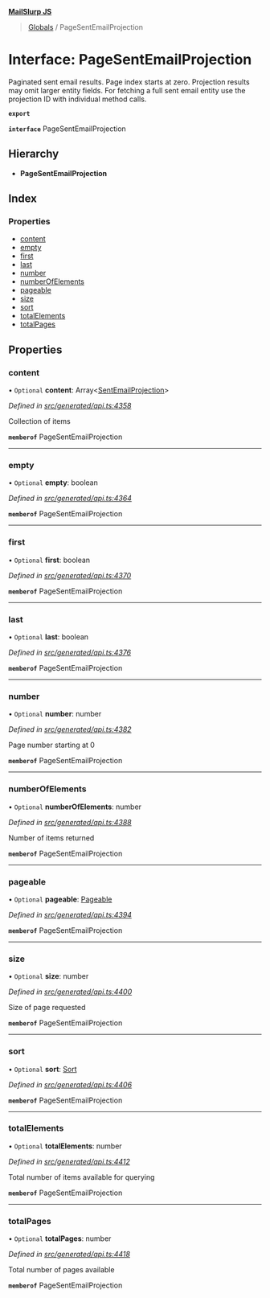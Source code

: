 **[MailSlurp JS](../README.md)**

> [Globals](../README.md) / PageSentEmailProjection

# Interface: PageSentEmailProjection

Paginated sent email results. Page index starts at zero. Projection results may omit larger entity fields. For fetching a full sent email entity use the projection ID with individual method calls.

**`export`** 

**`interface`** PageSentEmailProjection

## Hierarchy

* **PageSentEmailProjection**

## Index

### Properties

* [content](pagesentemailprojection.md#content)
* [empty](pagesentemailprojection.md#empty)
* [first](pagesentemailprojection.md#first)
* [last](pagesentemailprojection.md#last)
* [number](pagesentemailprojection.md#number)
* [numberOfElements](pagesentemailprojection.md#numberofelements)
* [pageable](pagesentemailprojection.md#pageable)
* [size](pagesentemailprojection.md#size)
* [sort](pagesentemailprojection.md#sort)
* [totalElements](pagesentemailprojection.md#totalelements)
* [totalPages](pagesentemailprojection.md#totalpages)

## Properties

### content

• `Optional` **content**: Array\<[SentEmailProjection](sentemailprojection.md)>

*Defined in [src/generated/api.ts:4358](https://github.com/mailslurp/mailslurp-client/blob/c5e5f20/src/generated/api.ts#L4358)*

Collection of items

**`memberof`** PageSentEmailProjection

___

### empty

• `Optional` **empty**: boolean

*Defined in [src/generated/api.ts:4364](https://github.com/mailslurp/mailslurp-client/blob/c5e5f20/src/generated/api.ts#L4364)*

**`memberof`** PageSentEmailProjection

___

### first

• `Optional` **first**: boolean

*Defined in [src/generated/api.ts:4370](https://github.com/mailslurp/mailslurp-client/blob/c5e5f20/src/generated/api.ts#L4370)*

**`memberof`** PageSentEmailProjection

___

### last

• `Optional` **last**: boolean

*Defined in [src/generated/api.ts:4376](https://github.com/mailslurp/mailslurp-client/blob/c5e5f20/src/generated/api.ts#L4376)*

**`memberof`** PageSentEmailProjection

___

### number

• `Optional` **number**: number

*Defined in [src/generated/api.ts:4382](https://github.com/mailslurp/mailslurp-client/blob/c5e5f20/src/generated/api.ts#L4382)*

Page number starting at 0

**`memberof`** PageSentEmailProjection

___

### numberOfElements

• `Optional` **numberOfElements**: number

*Defined in [src/generated/api.ts:4388](https://github.com/mailslurp/mailslurp-client/blob/c5e5f20/src/generated/api.ts#L4388)*

Number of items returned

**`memberof`** PageSentEmailProjection

___

### pageable

• `Optional` **pageable**: [Pageable](pageable.md)

*Defined in [src/generated/api.ts:4394](https://github.com/mailslurp/mailslurp-client/blob/c5e5f20/src/generated/api.ts#L4394)*

**`memberof`** PageSentEmailProjection

___

### size

• `Optional` **size**: number

*Defined in [src/generated/api.ts:4400](https://github.com/mailslurp/mailslurp-client/blob/c5e5f20/src/generated/api.ts#L4400)*

Size of page requested

**`memberof`** PageSentEmailProjection

___

### sort

• `Optional` **sort**: [Sort](sort.md)

*Defined in [src/generated/api.ts:4406](https://github.com/mailslurp/mailslurp-client/blob/c5e5f20/src/generated/api.ts#L4406)*

**`memberof`** PageSentEmailProjection

___

### totalElements

• `Optional` **totalElements**: number

*Defined in [src/generated/api.ts:4412](https://github.com/mailslurp/mailslurp-client/blob/c5e5f20/src/generated/api.ts#L4412)*

Total number of items available for querying

**`memberof`** PageSentEmailProjection

___

### totalPages

• `Optional` **totalPages**: number

*Defined in [src/generated/api.ts:4418](https://github.com/mailslurp/mailslurp-client/blob/c5e5f20/src/generated/api.ts#L4418)*

Total number of pages available

**`memberof`** PageSentEmailProjection
